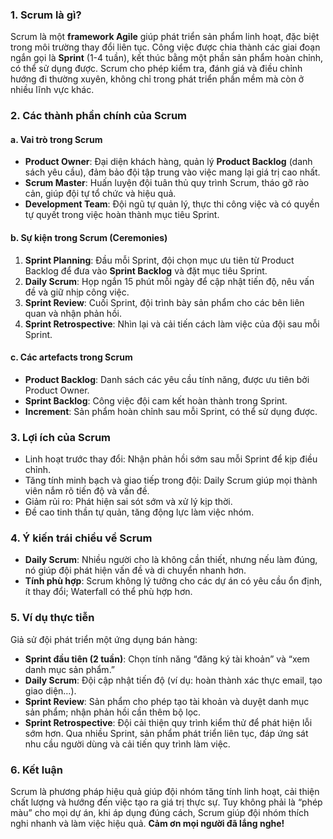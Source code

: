 ### 1. Scrum là gì?  
Scrum là một **framework Agile** giúp phát triển sản phẩm linh hoạt, đặc biệt trong môi trường thay đổi liên tục. Công việc được chia thành các giai đoạn ngắn gọi là **Sprint** (1-4 tuần), kết thúc bằng một phần sản phẩm hoàn chỉnh, có thể sử dụng được. Scrum cho phép kiểm tra, đánh giá và điều chỉnh hướng đi thường xuyên, không chỉ trong phát triển phần mềm mà còn ở nhiều lĩnh vực khác.
### 2. Các thành phần chính của Scrum  
#### **a. Vai trò trong Scrum**  
- **Product Owner**: Đại diện khách hàng, quản lý **Product Backlog** (danh sách yêu cầu), đảm bảo đội tập trung vào việc mang lại giá trị cao nhất.  
- **Scrum Master**: Huấn luyện đội tuân thủ quy trình Scrum, tháo gỡ rào cản, giúp đội tự tổ chức và hiệu quả.  
- **Development Team**: Đội ngũ tự quản lý, thực thi công việc và có quyền tự quyết trong việc hoàn thành mục tiêu Sprint.
#### **b. Sự kiện trong Scrum (Ceremonies)**  
1. **Sprint Planning**: Đầu mỗi Sprint, đội chọn mục ưu tiên từ Product Backlog để đưa vào **Sprint Backlog** và đặt mục tiêu Sprint.  
2. **Daily Scrum**: Họp ngắn 15 phút mỗi ngày để cập nhật tiến độ, nêu vấn đề và giữ nhịp công việc.  
3. **Sprint Review**: Cuối Sprint, đội trình bày sản phẩm cho các bên liên quan và nhận phản hồi.  
4. **Sprint Retrospective**: Nhìn lại và cải tiến cách làm việc của đội sau mỗi Sprint.
#### **c. Các artefacts trong Scrum**  
- **Product Backlog**: Danh sách các yêu cầu tính năng, được ưu tiên bởi Product Owner.  
- **Sprint Backlog**: Công việc đội cam kết hoàn thành trong Sprint.  
- **Increment**: Sản phẩm hoàn chỉnh sau mỗi Sprint, có thể sử dụng được.
### 3. Lợi ích của Scrum  
- Linh hoạt trước thay đổi: Nhận phản hồi sớm sau mỗi Sprint để kịp điều chỉnh.  
- Tăng tính minh bạch và giao tiếp trong đội: Daily Scrum giúp mọi thành viên nắm rõ tiến độ và vấn đề.  
- Giảm rủi ro: Phát hiện sai sót sớm và xử lý kịp thời.  
- Đề cao tinh thần tự quản, tăng động lực làm việc nhóm.
### 4. Ý kiến trái chiều về Scrum  
- **Daily Scrum**: Nhiều người cho là không cần thiết, nhưng nếu làm đúng, nó giúp đội phát hiện vấn đề và di chuyển nhanh hơn.  
- **Tính phù hợp**: Scrum không lý tưởng cho các dự án có yêu cầu ổn định, ít thay đổi; Waterfall có thể phù hợp hơn.
### 5. Ví dụ thực tiễn  
Giả sử đội phát triển một ứng dụng bán hàng:  
- **Sprint đầu tiên (2 tuần)**: Chọn tính năng “đăng ký tài khoản” và “xem danh mục sản phẩm.”  
- **Daily Scrum**: Đội cập nhật tiến độ (ví dụ: hoàn thành xác thực email, tạo giao diện…).  
- **Sprint Review**: Sản phẩm cho phép tạo tài khoản và duyệt danh mục sản phẩm; nhận phản hồi cần thêm bộ lọc.  
- **Sprint Retrospective**: Đội cải thiện quy trình kiểm thử để phát hiện lỗi sớm hơn.
Qua nhiều Sprint, sản phẩm phát triển liên tục, đáp ứng sát nhu cầu người dùng và cải tiến quy trình làm việc.
### 6. Kết luận  
Scrum là phương pháp hiệu quả giúp đội nhóm tăng tính linh hoạt, cải thiện chất lượng và hướng đến việc tạo ra giá trị thực sự. Tuy không phải là “phép màu” cho mọi dự án, khi áp dụng đúng cách, Scrum giúp đội nhóm thích nghi nhanh và làm việc hiệu quả.
**Cảm ơn mọi người đã lắng nghe!**  